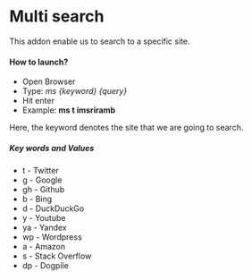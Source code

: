 # Multi search
This addon enable us to search to a specific site.

#### How to launch?

- Open Browser
- Type: *ms {keyword} {query}*
- Hit enter
- Example: **ms t imsriramb**

Here, the keyword denotes the site that we are going to search.

##### Key words and Values

- t - Twitter
- g - Google
- gh - Github
- b - Bing
- d - DuckDuckGo
- y - Youtube
- ya - Yandex
- wp - Wordpress
- a - Amazon
- s - Stack Overflow
- dp - Dogpile
